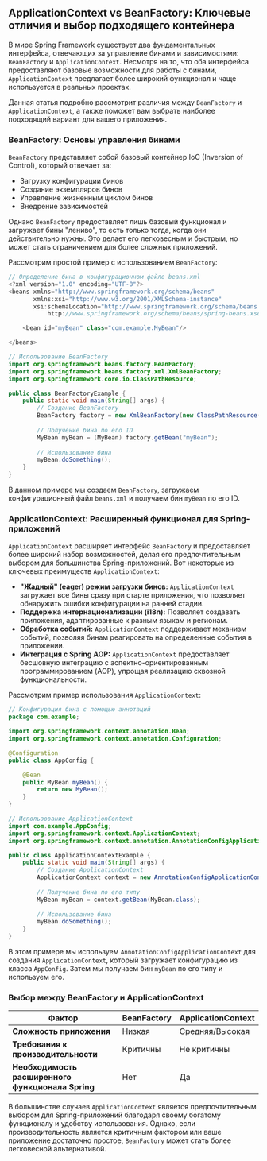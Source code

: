 ## ApplicationContext vs BeanFactory: Ключевые отличия и выбор подходящего контейнера

В мире Spring Framework существует два фундаментальных интерфейса, отвечающих за управление бинами и зависимостями: `BeanFactory` и `ApplicationContext`. Несмотря на то, что оба интерфейса предоставляют базовые возможности для работы с бинами, `ApplicationContext` предлагает более широкий функционал и чаще используется в реальных проектах. 

Данная статья подробно рассмотрит различия между `BeanFactory` и `ApplicationContext`, а также поможет вам выбрать наиболее подходящий вариант для вашего приложения.

### BeanFactory: Основы управления бинами

`BeanFactory` представляет собой базовый контейнер IoC (Inversion of Control), который отвечает за:

- Загрузку конфигурации бинов
- Создание экземпляров бинов
- Управление жизненным циклом бинов
- Внедрение зависимостей

Однако `BeanFactory` предоставляет лишь базовый функционал и загружает бины "лениво", то есть только тогда, когда они действительно нужны. Это делает его легковесным и быстрым, но может стать ограничением для более сложных приложений.

Рассмотрим простой пример с использованием `BeanFactory`:

```java
// Определение бина в конфигурационном файле beans.xml
<?xml version="1.0" encoding="UTF-8"?>
<beans xmlns="http://www.springframework.org/schema/beans"
       xmlns:xsi="http://www.w3.org/2001/XMLSchema-instance"
       xsi:schemaLocation="http://www.springframework.org/schema/beans
           http://www.springframework.org/schema/beans/spring-beans.xsd">

    <bean id="myBean" class="com.example.MyBean"/>

</beans>
```

```java
// Использование BeanFactory
import org.springframework.beans.factory.BeanFactory;
import org.springframework.beans.factory.xml.XmlBeanFactory;
import org.springframework.core.io.ClassPathResource;

public class BeanFactoryExample {
    public static void main(String[] args) {
        // Создание BeanFactory
        BeanFactory factory = new XmlBeanFactory(new ClassPathResource("beans.xml"));
        
        // Получение бина по его ID
        MyBean myBean = (MyBean) factory.getBean("myBean");
        
        // Использование бина
        myBean.doSomething(); 
    }
}
```

В данном примере мы создаем `BeanFactory`, загружаем конфигурационный файл `beans.xml` и получаем бин `myBean` по его ID. 

### ApplicationContext: Расширенный функционал для Spring-приложений

`ApplicationContext` расширяет интерфейс `BeanFactory` и предоставляет более широкий набор возможностей, делая его предпочтительным выбором для большинства Spring-приложений. Вот некоторые из ключевых преимуществ `ApplicationContext`:

- **"Жадный" (eager) режим загрузки бинов:** `ApplicationContext` загружает все бины сразу при старте приложения, что позволяет обнаружить ошибки конфигурации на ранней стадии.
- **Поддержка интернационализации (i18n):** Позволяет создавать приложения, адаптированные к разным языкам и регионам.
- **Обработка событий:** `ApplicationContext` поддерживает механизм событий, позволяя бинам реагировать на определенные события в приложении.
- **Интеграция с Spring AOP:** `ApplicationContext` предоставляет бесшовную интеграцию с аспектно-ориентированным программированием (AOP), упрощая реализацию сквозной функциональности.

Рассмотрим пример использования `ApplicationContext`:

```java
// Конфигурация бина с помощью аннотаций
package com.example;

import org.springframework.context.annotation.Bean;
import org.springframework.context.annotation.Configuration;

@Configuration
public class AppConfig {

    @Bean
    public MyBean myBean() {
        return new MyBean();
    }
}
```

```java
// Использование ApplicationContext
import com.example.AppConfig;
import org.springframework.context.ApplicationContext;
import org.springframework.context.annotation.AnnotationConfigApplicationContext;

public class ApplicationContextExample {
    public static void main(String[] args) {
        // Создание ApplicationContext
        ApplicationContext context = new AnnotationConfigApplicationContext(AppConfig.class);
        
        // Получение бина по его типу
        MyBean myBean = context.getBean(MyBean.class);
        
        // Использование бина
        myBean.doSomething();
    }
}
```

В этом примере мы используем `AnnotationConfigApplicationContext` для создания `ApplicationContext`, который загружает конфигурацию из класса `AppConfig`. Затем мы получаем бин `myBean` по его типу и используем его.

### Выбор между BeanFactory и ApplicationContext

| Фактор | BeanFactory | ApplicationContext |
|---|---|---|
| **Сложность приложения** | Низкая | Средняя/Высокая |
| **Требования к производительности** | Критичны | Не критичны |
| **Необходимость расширенного функционала Spring** | Нет | Да |

В большинстве случаев `ApplicationContext` является предпочтительным выбором для Spring-приложений благодаря своему богатому функционалу и удобству использования. Однако, если производительность является критичным фактором или ваше приложение достаточно простое, `BeanFactory` может стать более легковесной альтернативой. 
